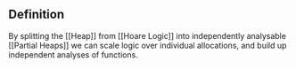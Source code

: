 ## Definition
By splitting the [[Heap]] from [[Hoare Logic]] into independently analysable [[Partial Heaps]] we can scale logic over individual allocations, and build up independent analyses of functions.